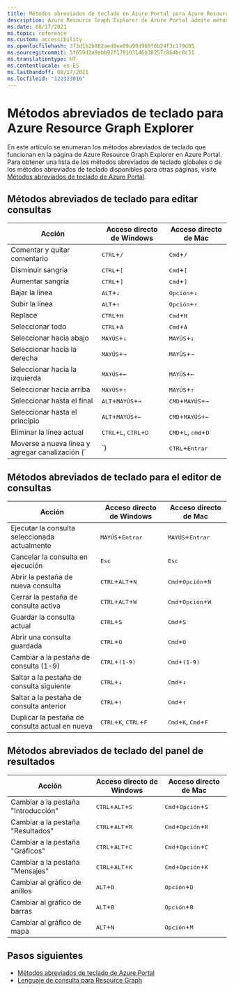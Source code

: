 ```yaml
---
title: Métodos abreviados de teclado en Azure Portal para Azure Resource Graph Explorer
description: Azure Resource Graph Explorer de Azure Portal admite métodos abreviados de teclado para ayudarle a realizar acciones y a desplazarse por el portal.
ms.date: 08/17/2021
ms.topic: reference
ms.custom: accessibility
ms.openlocfilehash: 3f3d1b2b882aed8ee09a90d969f6b24f3c179d85
ms.sourcegitcommit: 5f659d2a9abb92f178103146b38257c864bc8c31
ms.translationtype: HT
ms.contentlocale: es-ES
ms.lasthandoff: 08/17/2021
ms.locfileid: "122323016"
---
```

# <a name="keyboard-shortcuts-for-azure-resource-graph-explorer"></a>Métodos abreviados de teclado para Azure Resource Graph Explorer

En este artículo se enumeran los métodos abreviados de teclado que funcionan en la página de Azure Resource Graph Explorer en Azure Portal. Para obtener una lista de los métodos abreviados de teclado globales o de los métodos abreviados de teclado disponibles para otras páginas, visite [Métodos abreviados de teclado de Azure Portal](../../../azure-portal/azure-portal-keyboard-shortcuts.md).

## <a name="keyboard-shortcuts-for-editing-queries"></a>Métodos abreviados de teclado para editar consultas

| Acción | Acceso directo de Windows | Acceso directo de Mac |
|---|---|---|
|Comentar y quitar comentario |<kbd>CTRL</kbd>+<kbd>/</kbd> | <kbd>Cmd</kbd>+<kbd>/</kbd> |
|Disminuir sangría |<kbd>CTRL</kbd>+<kbd>[</kbd> |<kbd>Cmd</kbd>+<kbd>[</kbd> |
|Aumentar sangría |<kbd>CTRL</kbd>+<kbd>]</kbd> |<kbd>Cmd</kbd>+<kbd>]</kbd> |
|Bajar la línea |<kbd>ALT</kbd>+<kbd>↓</kbd> |<kbd>Opción</kbd>+<kbd>↓</kbd> |
|Subir la línea |<kbd>ALT</kbd>+<kbd>↑</kbd> |<kbd>Opción</kbd>+<kbd>↑</kbd> |
|Replace |<kbd>CTRL</kbd>+<kbd>H</kbd> |<kbd>Cmd</kbd>+<kbd>H</kbd> |
|Seleccionar todo |<kbd>CTRL</kbd>+<kbd>A</kbd> |<kbd>Cmd</kbd>+<kbd>A</kbd> |
|Seleccionar hacia abajo |<kbd>MAYÚS</kbd>+<kbd>↓</kbd> |<kbd>MAYÚS</kbd>+<kbd>↓</kbd> |
|Seleccionar hacia la derecha |<kbd>MAYÚS</kbd>+<kbd>→</kbd> |<kbd>MAYÚS</kbd>+<kbd>→</kbd> |
|Seleccionar hacia la izquierda |<kbd>MAYÚS</kbd>+<kbd>←</kbd> |<kbd>MAYÚS</kbd>+<kbd>←</kbd> |
|Seleccionar hacia arriba |<kbd>MAYÚS</kbd>+<kbd>↑</kbd> |<kbd>MAYÚS</kbd>+<kbd>↑</kbd> |
|Seleccionar hasta el final |<kbd>ALT</kbd>+<kbd>MAYÚS</kbd>+<kbd>→</kbd> |<kbd>CMD</kbd>+<kbd>MAYÚS</kbd>+<kbd>→</kbd> |
|Seleccionar hasta el principio |<kbd>ALT</kbd>+<kbd>MAYÚS</kbd>+<kbd>←</kbd> |<kbd>CMD</kbd>+<kbd>MAYÚS</kbd>+<kbd>←</kbd> |
|Eliminar la línea actual |<kbd>CTRL</kbd>+<kbd>L</kbd>, <kbd>CTRL</kbd>+<kbd>D</kbd>  |<kbd>CMD</kbd>+<kbd>L</kbd>, <kbd>cmd</kbd>+<kbd>D</kbd> |
|Moverse a nueva línea y agregar canalización (`|`) |<kbd>CTRL</kbd>+<kbd>Entrar</kbd> |<kbd>CMD</kbd>+<kbd>Entrar</kbd> |

## <a name="keyboard-shortcuts-for-the-query-editor"></a>Métodos abreviados de teclado para el editor de consultas

| Acción | Acceso directo de Windows | Acceso directo de Mac |
|---|---|---|
|Ejecutar la consulta seleccionada actualmente |<kbd>MAYÚS</kbd>+<kbd>Entrar</kbd> | <kbd>MAYÚS</kbd>+<kbd>Entrar</kbd> |
|Cancelar la consulta en ejecución |<kbd>Esc</kbd> | <kbd>Esc</kbd> |
|Abrir la pestaña de nueva consulta |<kbd>CTRL</kbd>+<kbd>ALT</kbd>+<kbd>N</kbd> | <kbd>Cmd</kbd>+<kbd>Opción</kbd>+<kbd>N</kbd> |
|Cerrar la pestaña de consulta activa |<kbd>CTRL</kbd>+<kbd>ALT</kbd>+<kbd>W</kbd> | <kbd>Cmd</kbd>+<kbd>Opción</kbd>+<kbd>W</kbd> |
|Guardar la consulta actual |<kbd>CTRL</kbd>+<kbd>S</kbd> | <kbd>Cmd</kbd>+<kbd>S</kbd> |
|Abrir una consulta guardada |<kbd>CTRL</kbd>+<kbd>O</kbd> | <kbd>Cmd</kbd>+<kbd>O</kbd> |
|Cambiar a la pestaña de consulta (1-9) |<kbd>CTRL</kbd>+<kbd>(1-9)</kbd> | <kbd>Cmd</kbd>+<kbd>(1-9)</kbd> |
|Saltar a la pestaña de consulta siguiente |<kbd>CTRL</kbd>+<kbd>↓</kbd> | <kbd>Cmd</kbd>+<kbd>↓</kbd> |
|Saltar a la pestaña de consulta anterior |<kbd>CTRL</kbd>+<kbd>↑</kbd> | <kbd>Cmd</kbd>+<kbd>↑</kbd> |
|Duplicar la pestaña de consulta actual en nueva |<kbd>CTRL</kbd>+<kbd>K</kbd>, <kbd>CTRL</kbd>+<kbd>F</kbd> | <kbd>Cmd</kbd>+<kbd>K</kbd>, <kbd>Cmd</kbd>+<kbd>F</kbd> |

## <a name="keyboard-shortcuts-for-the-results-pane"></a>Métodos abreviados de teclado del panel de resultados

| Acción | Acceso directo de Windows | Acceso directo de Mac |
|---|---|---|
|Cambiar a la pestaña "Introducción"  |<kbd>CTRL</kbd>+<kbd>ALT</kbd>+<kbd>S</kbd> | <kbd>Cmd</kbd>+<kbd>Opción</kbd>+<kbd>S</kbd> |
|Cambiar a la pestaña "Resultados"  |<kbd>CTRL</kbd>+<kbd>ALT</kbd>+<kbd>R</kbd> | <kbd>Cmd</kbd>+<kbd>Opción</kbd>+<kbd>R</kbd> |
|Cambiar a la pestaña "Gráficos"  |<kbd>CTRL</kbd>+<kbd>ALT</kbd>+<kbd>C</kbd> | <kbd>Cmd</kbd>+<kbd>Opción</kbd>+<kbd>C</kbd> |
|Cambiar a la pestaña "Mensajes"  |<kbd>CTRL</kbd>+<kbd>ALT</kbd>+<kbd>K</kbd> | <kbd>Cmd</kbd>+<kbd>Opción</kbd>+<kbd>K</kbd> |
|Cambiar al gráfico de anillos  |<kbd>ALT</kbd>+<kbd>D</kbd> | <kbd>Opción</kbd>+<kbd>D</kbd> |
|Cambiar al gráfico de barras  |<kbd>ALT</kbd>+<kbd>B</kbd> | <kbd>Opción</kbd>+<kbd>B</kbd> |
|Cambiar al gráfico de mapa  |<kbd>ALT</kbd>+<kbd>N</kbd> | <kbd>Opción</kbd>+<kbd>M</kbd> |

## <a name="next-steps"></a>Pasos siguientes

- [Métodos abreviados de teclado de Azure Portal](../../../azure-portal/azure-portal-keyboard-shortcuts.md)
- [Lenguaje de consulta para Resource Graph](../concepts/query-language.md)
